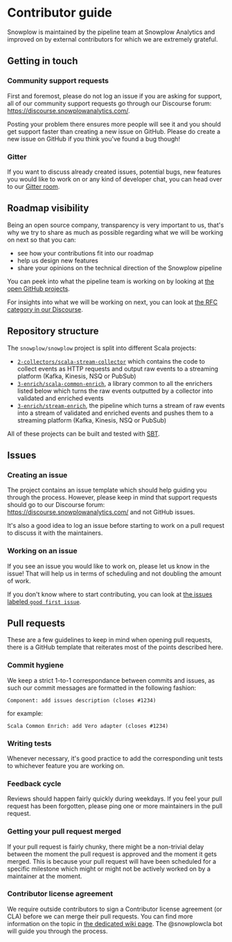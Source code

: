 # Contributor guide

Snowplow is maintained by the pipeline team at Snowplow Analytics and improved on by external contributors for which we are
extremely grateful.

## Getting in touch

### Community support requests

First and foremost, please do not log an issue if you are asking for support, all of our community support requests go through
our Discourse forum: https://discourse.snowplowanalytics.com/.

Posting your problem there ensures more people will see it and you should get support faster than creating a new issue on
GitHub. Please do create a new issue on GitHub if you think you've found a bug though!

### Gitter

If you want to discuss already created issues, potential bugs, new features you would like to work on or any kind of developer
chat, you can head over to our [Gitter room](https://gitter.im/snowplow/snowplow).

## Roadmap visibility

Being an open source company, transparency is very important to us, that's why we try to share as much as possible regarding
what we will be working on next so that you can:

- see how your contributions fit into our roadmap
- help us design new features
- share your opinions on the technical direction of the Snowplow pipeline

You can peek into what the pipeline team is working on by looking at
[the open GitHub projects](https://github.com/snowplow/snowplow/projects).

For insights into what we will be working on next, you can look at
[the RFC category in our Discourse](https://discourse.snowplowanalytics.com/c/roadmap/rfcs).

## Repository structure

The `snowplow/snowplow` project is split into different Scala projects:

- [`2-collectors/scala-stream-collector`](https://github.com/snowplow/snowplow/tree/master/2-collectors/scala-stream-collector)
which contains the code to collect events as HTTP requests and output raw events to a streaming platform (Kafka, Kinesis,
NSQ or PubSub)
- [`3-enrich/scala-common-enrich`](https://github.com/snowplow/snowplow/tree/master/3-enrich/scala-common-enrich), a
library common to all the enrichers listed below which turns the raw events outputted by a collector into validated and
enriched events
- [`3-enrich/stream-enrich`](https://github.com/snowplow/snowplow/tree/master/3-enrich/stream-enrich), the pipeline which
turns a stream of raw events into a stream of validated and enriched events and pushes them to a streaming platform (Kafka,
Kinesis, NSQ or PubSub)

All of these projects can be built and tested with [SBT](https://www.scala-sbt.org/).

## Issues

### Creating an issue

The project contains an issue template which should help guiding you through the process. However, please keep in mind
that support requests should go to our Discourse forum: https://discourse.snowplowanalytics.com/ and not GitHub issues.

It's also a good idea to log an issue before starting to work on a pull request to discuss it with the maintainers.

### Working on an issue

If you see an issue you would like to work on, please let us know in the issue! That will help us in terms of scheduling and
not doubling the amount of work.

If you don't know where to start contributing, you can look at
[the issues labeled `good first issue`](https://github.com/snowplow/snowplow/labels/good%20first%20issue).

## Pull requests

These are a few guidelines to keep in mind when opening pull requests, there is a GitHub template that reiterates most of the
points described here.

### Commit hygiene

We keep a strict 1-to-1 correspondance between commits and issues, as such our commit messages are formatted in the following
fashion:

`Component: add issues description (closes #1234)`

for example:

`Scala Common Enrich: add Vero adapter (closes #1234)`

### Writing tests

Whenever necessary, it's good practice to add the corresponding unit tests to whichever feature you are working on.

### Feedback cycle

Reviews should happen fairly quickly during weekdays. If you feel your pull request has been forgotten, please ping one
or more maintainers in the pull request.

### Getting your pull request merged

If your pull request is fairly chunky, there might be a non-trivial delay between the moment the pull request is approved and
the moment it gets merged. This is because your pull request will have been scheduled for a specific milestone which might or
might not be actively worked on by a maintainer at the moment.

### Contributor license agreement

We require outside contributors to sign a Contributor license agreement (or CLA) before we can merge their pull requests.
You can find more information on the topic in [the dedicated wiki page](https://github.com/snowplow/snowplow/wiki/CLA).
The @snowplowcla bot will guide you through the process.
